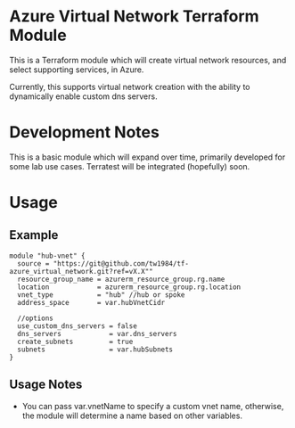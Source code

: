 # Azure Virtual Network Terraform Module

This is a Terraform module which will create virtual network resources, and select supporting services, in Azure.

Currently, this supports virtual network creation with the ability to dynamically enable custom dns servers.

# Development Notes
This is a basic module which will expand over time, primarily developed for some lab use cases. Terratest will be integrated (hopefully) soon.

# Usage

## Example
```hcl
module "hub-vnet" {
  source = "https://git@github.com/tw1984/tf-azure_virtual_network.git?ref=vX.X""
  resource_group_name = azurerm_resource_group.rg.name
  location            = azurerm_resource_group.rg.location
  vnet_type           = "hub" //hub or spoke
  address_space       = var.hubVnetCidr

  //options
  use_custom_dns_servers = false
  dns_servers            = var.dns_servers
  create_subnets         = true
  subnets                = var.hubSubnets
}
```
## Usage Notes
- You can pass var.vnetName to specify a custom vnet name, otherwise, the module will determine a name based on other variables.